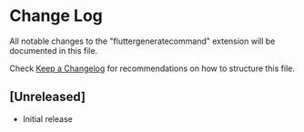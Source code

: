 # Change Log

All notable changes to the "fluttergeneratecommand" extension will be documented in this file.

Check [Keep a Changelog](http://keepachangelog.com/) for recommendations on how to structure this file.

## [Unreleased]

- Initial release